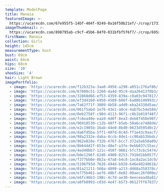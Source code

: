 ```yaml
---
template: ModelPage
title: Manaia
featuredImage: >-
  https://ucarecdn.com/67e955f5-14bf-404f-9249-0a16f50b21ef/-/crop/1731x1058/0,238/-/preview/
imageThumbnail: >-
  https://ucarecdn.com/898795ab-c9cf-45b6-84f0-031bfbf5f6f7/-/crop/695x983/502,219/-/preview/
firstName: Manaia
collection: Girls
height: 145cm
measurementType: bust
bust: 69cm
waist: 64cm
hips: 68cm
size: '10'
shoeSize: '4'
hair: Light Brown
imagePortfolio:
  - image: 'https://ucarecdn.com/f12b323a-3aa0-4958-a298-a051c276af86/'
  - image: 'https://ucarecdn.com/67800c51-2260-4a4d-95c9-daa26413f0b3/'
  - image: 'https://ucarecdn.com/32868d66-ef53-4359-839a-c0a03c947817/'
  - image: 'https://ucarecdn.com/ef3d4160-e950-4509-b86f-6a00b140993c/'
  - image: 'https://ucarecdn.com/7a62f71f-3009-4b58-add9-eba24338d5ae/'
  - image: 'https://ucarecdn.com/061f5abd-1e76-43e1-a0ce-4ab7bc54e584/'
  - image: 'https://ucarecdn.com/0eb2758f-c98d-4113-96f1-c8b1b019f48f/'
  - image: 'https://ucarecdn.com/fc6ea40e-eaa9-4d0f-8ea3-deb8f458e90f/'
  - image: 'https://ucarecdn.com/96918530-c12b-48ff-b5eb-50a6ce7488d4/'
  - image: 'https://ucarecdn.com/e2c1905b-16ab-44e0-8bd0-0623d595d0c2/'
  - image: 'https://ucarecdn.com/da6fd5ba-5ff1-407d-8c4d-ff1e43c9aacf/'
  - image: 'https://ucarecdn.com/98a2332e-daba-4ccb-8de1-cc98ab53bbdc/'
  - image: 'https://ucarecdn.com/962e828e-f32b-4767-bcc7-372a5e650a09/'
  - image: 'https://ucarecdn.com/8b64dd2f-653e-48e7-a3fe-9ebb037c55ac/'
  - image: 'https://ucarecdn.com/4ed40bb7-121c-450f-9861-5fc73cbc5474/'
  - image: 'https://ucarecdn.com/b0e1296f-62d6-4900-8253-7910d1bb057f/'
  - image: 'https://ucarecdn.com/f377bb0e-0b2a-47a8-b4c8-1ac8a2ac1dc9/'
  - image: 'https://ucarecdn.com/5196f93d-7626-494d-b920-646e40248616/'
  - image: 'https://ucarecdn.com/01a21211-560a-4899-a213-d468a358370c/'
  - image: 'https://ucarecdn.com/e775b461-aef6-48bf-8e02-00aec26f000e/'
  - image: 'https://ucarecdn.com/e6fc46b3-198c-4c7d-ae30-4eeceead8a81/'
  - image: 'https://ucarecdn.com/a0fb8993-c03d-4e47-b573-06127ff67837/'
---
```


